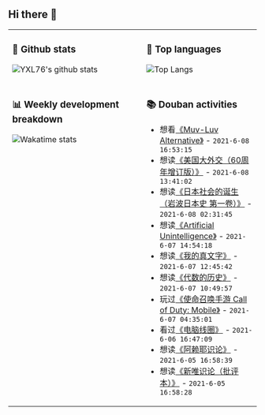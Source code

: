 ## Hi there 👋

<table>
<tr>
<td valign="top" width="54%">

### 🔭 Github stats

![YXL76's github stats](https://github-readme-stats.yxl76.vercel.app/api?username=YXL76&count_private=true&show_icons=true&include_all_commits=true&theme=prussian&line_height=28&disable_animations=true)

</td>

<td valign="top" width="46%">

### 🌱 Top languages

![Top Langs](https://github-readme-stats.yxl76.vercel.app/api/top-langs/?username=YXL76&layout=compact&theme=prussian&langs_count=8&hide=HTML,CSS,SCSS)

</td>
</tr>
<tr>
<td valign="top" width="54%">

### 📊 Weekly development breakdown

![Wakatime stats](https://github-readme-stats.yxl76.vercel.app/api/wakatime?username=YXL76&layout=compact&theme=prussian)


</td>
<td valign="top" width="46%">

### 📚 Douban activities

- 想看[《Muv-Luv Alternative》](http://movie.douban.com/subject/35233901/) - `2021-6-08 16:53:15`
- 想读[《美国大外交（60周年增订版）》](https://book.douban.com/subject/25728166/) - `2021-6-08 13:41:02`
- 想读[《日本社会的诞生（岩波日本史 第一卷）》](https://book.douban.com/subject/34908426/) - `2021-6-08 02:31:45`
- 想读[《Artificial Unintelligence》](https://book.douban.com/subject/30359629/) - `2021-6-07 14:54:18`
- 想读[《我的真文字》](https://book.douban.com/subject/26617176/) - `2021-6-07 12:45:42`
- 想读[《代数的历史》](https://book.douban.com/subject/35428125/) - `2021-6-07 10:49:57`
- 玩过[《使命召唤手游 Call of Duty: Mobile》](http://www.douban.com/game/34847742/) - `2021-6-07 04:35:01`
- 看过[《电脑线圈》](http://movie.douban.com/subject/2085545/) - `2021-6-06 16:47:09`
- 想读[《阿赖耶识论》](https://book.douban.com/subject/1072353/) - `2021-6-05 16:58:39`
- 想读[《新唯识论（批评本）》](https://book.douban.com/subject/34873118/) - `2021-6-05 16:58:28`

</td>
</tr>
</table>

<!--
**YXL76/YXL76** is a ✨ _special_ ✨ repository because its `README.md` (this file) appears on your GitHub profile.

Here are some ideas to get you started:

- 🔭 I’m currently working on ...
- 🌱 I’m currently learning ...
- 👯 I’m looking to collaborate on ...
- 🤔 I’m looking for help with ...
- 💬 Ask me about ...
- 📫 How to reach me: ...
- 😄 Pronouns: ...
- ⚡ Fun fact: ...
-->
